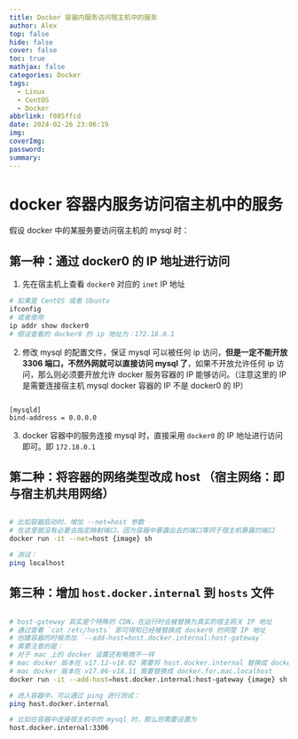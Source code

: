 ```yaml
---
title: Docker 容器内服务访问宿主机中的服务
author: Alex
top: false
hide: false
cover: false
toc: true
mathjax: false
categories: Docker
tags:
  - Linux
  - CentOS
  - Docker
abbrlink: f085ffcd
date: 2024-02-26 23:06:19
img:
coverImg:
password:
summary:
---
```


# docker 容器内服务访问宿主机中的服务

假设 docker 中的某服务要访问宿主机的 mysql 时：

## 第一种：通过 docker0 的 IP 地址进行访问

1. 先在宿主机上查看 `docker0` 对应的 `inet` IP 地址

```bash
# 如果是 CentOS 或者 Ubuntu
ifconfig 
# 或者使用
ip addr show docker0
# 假设查看的 docker0 的 ip 地址为：172.18.0.1
```

2. 修改 mysql 的配置文件，保证 mysql 可以被任何 ip 访问，**但是一定不能开放 3306 端口，不然外网就可以直接访问 mysql 了**，如果不开放允许任何 ip 访问，那么则必须要开放允许 docker 服务容器的 IP 能够访问。（注意这里的 IP 是需要连接宿主机 mysql docker 容器的 IP 不是 docker0 的 IP）

```mysql

[mysqld]
bind-address = 0.0.0.0

```

3. docker 容器中的服务连接 mysql 时，直接采用 `docker0` 的 IP 地址进行访问即可。即 `172.18.0.1`


## 第二种：将容器的网络类型改成 host （宿主网络：即与宿主机共用网络）

```bash

# 比如容器启动时，增加 --net=host 参数
# 在这里就没有必要去指定映射端口，因为容器中暴露出去的端口等同于宿主机暴露的端口
docker run -it --net=host {image} sh

# 测试：
ping localhost

```

## 第三种：增加 `host.docker.internal` 到 `hosts` 文件

```bash

# host-gateway 其实是个特殊的 CDN，在运行时会被替换为真实的宿主网关 IP 地址
# 通过查看 `cat /etc/hosts` 即可得知已经被替换成 docker0 的网管 IP 地址
# 创建容器的时候添加 `--add-host=host.docker.internal:host-gateway`
# 需要注意的是：
# 对于 mac 上的 docker 设置还有略微不一样
# mac docker 版本在 v17.12-v18.02 需要将 host.docker.internal 替换成 docker.for.mac.host.internal
# mac docker 版本在 v17.06-v18.11 需要替换成 docker.for.mac.localhost
docker run -it --add-host=host.docker.internal:host-gateway {image} sh

# 进入容器中，可以通过 ping 进行测试：
ping host.docker.internal

# 比如在容器中连接宿主机中的 mysql 时，那么则需要设置为
host.docker.internal:3306

```
